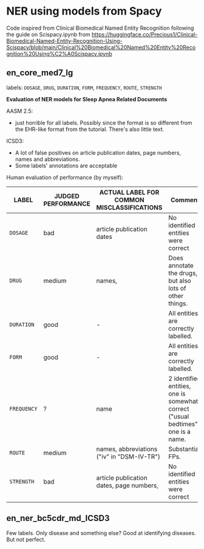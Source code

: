 # NER using models from Spacy

Code inspired from Clinical Biomedical Named Entity Recognition following the guide on Scispacy.ipynb from 
https://huggingface.co/Precious1/Clinical-Biomedical-Named-Entity-Recognition-Using-Scispacy/blob/main/Clinical%20Biomedical%20Named%20Entity%20Recognition%20Using%C2%A0Scispacy.ipynb

## en_core_med7_lg

labels: `DOSAGE`, `DRUG`, `DURATION`, `FORM`, `FREQUENCY`, `ROUTE`, `STRENGTH`

**Evaluation of NER models for Sleep Apnea Related Documents**

AASM 2.5:
- just horrible for all labels. Possibly since the format is so different from the EHR-like format from the tutorial. There's also little text.

ICSD3:
- A lot of false positives on article publication dates, page numbers, names and abbreviations.
- Some labels' annotations are acceptable

Human evaluation of performance (by myself):

| LABEL       | JUDGED PERFORMANCE | ACTUAL LABEL FOR COMMON MISCLASSIFICATIONS | Comment                                                                           |
| ----------- | ------------------ | ------------------------------------------ | --------------------------------------------------------------------------------- |
| `DOSAGE`    | bad                | article publication dates                  | No identified entities were correct                                               |
| `DRUG`      | medium             | names,                                     | Does annotate the drugs, but also lots of other things.                           |
| `DURATION`  | good               | -                                          | All entities are correctly labelled.                                              |
| `FORM`      | good               | -                                          | All entities are correctly labelled.                                              |
| `FREQUENCY` | ?                  | name                                       | 2 identified entities, one is somewhat correct ("usual bedtimes"), one is a name. |
| `ROUTE`     | medium             | names, abbreviations ("iv" in "DSM-IV-TR") | Substantial FPs.                                                                  |
| `STRENGTH`  | bad                | article publication dates, page numbers,   | No identified entities were correct                                               |

## en_ner_bc5cdr_md_ICSD3

Few labels. Only disease and something else? Good at identifying diseases. But not perfect.
